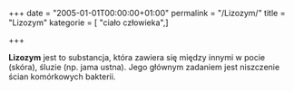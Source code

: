 +++
date = "2005-01-01T00:00:00+01:00"
permalink = "/Lizozym/"
title = "Lizozym"
kategorie = [ "ciało człowieka",]

+++

**Lizozym** jest to substancja, która zawiera się między innymi w pocie (skóra), śluzie (np. jama ustna). Jego głównym zadaniem jest niszczenie ścian komórkowych bakterii.
